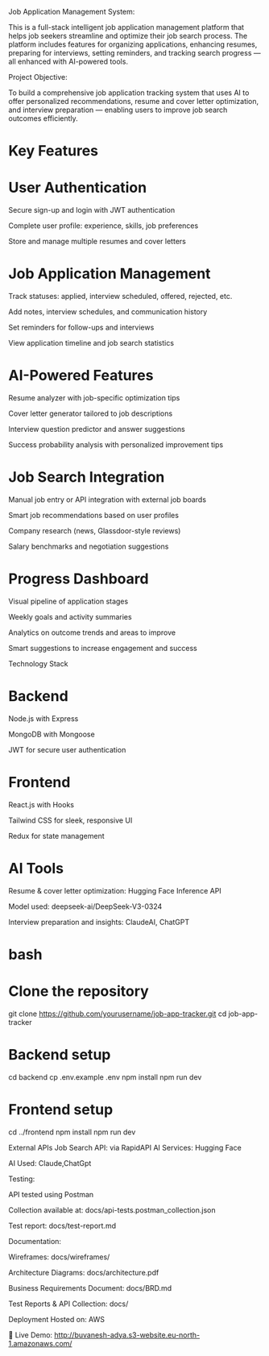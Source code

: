 Job Application Management System:

This is a full-stack intelligent job application management platform that helps job seekers streamline and optimize their job search process. The platform includes features for organizing applications, enhancing resumes, preparing for interviews, setting reminders, and tracking search progress — all enhanced with AI-powered tools.

Project Objective:

To build a comprehensive job application tracking system that uses AI to offer personalized recommendations, resume and cover letter optimization, and interview preparation — enabling users to improve job search outcomes efficiently.

# Key Features
# User Authentication
Secure sign-up and login with JWT authentication

Complete user profile: experience, skills, job preferences

Store and manage multiple resumes and cover letters

# Job Application Management
Track statuses: applied, interview scheduled, offered, rejected, etc.

Add notes, interview schedules, and communication history

Set reminders for follow-ups and interviews

View application timeline and job search statistics

# AI-Powered Features
Resume analyzer with job-specific optimization tips

Cover letter generator tailored to job descriptions

Interview question predictor and answer suggestions

Success probability analysis with personalized improvement tips

# Job Search Integration
Manual job entry or API integration with external job boards

Smart job recommendations based on user profiles

Company research (news, Glassdoor-style reviews)

Salary benchmarks and negotiation suggestions

# Progress Dashboard
Visual pipeline of application stages

Weekly goals and activity summaries

Analytics on outcome trends and areas to improve

Smart suggestions to increase engagement and success

Technology Stack
# Backend
Node.js with Express

MongoDB with Mongoose

JWT for secure user authentication

# Frontend
React.js with Hooks

Tailwind CSS for sleek, responsive UI

Redux for state management

# AI Tools
Resume & cover letter optimization: Hugging Face Inference API

Model used: deepseek-ai/DeepSeek-V3-0324

Interview preparation and insights: ClaudeAI, ChatGPT

# bash


# Clone the repository
git clone https://github.com/yourusername/job-app-tracker.git
cd job-app-tracker

# Backend setup
cd backend
cp .env.example .env
npm install
npm run dev

# Frontend setup
cd ../frontend
npm install
npm run dev


External APIs
Job Search API: via RapidAPI
AI Services: Hugging Face

AI Used:
Claude,ChatGpt


Testing:

API tested using Postman

Collection available at: docs/api-tests.postman_collection.json

Test report: docs/test-report.md

Documentation:

Wireframes: docs/wireframes/

Architecture Diagrams: docs/architecture.pdf

Business Requirements Document: docs/BRD.md

Test Reports & API Collection: docs/


Deployment
Hosted on: AWS

🔗 Live Demo:  http://buvanesh-adya.s3-website.eu-north-1.amazonaws.com/